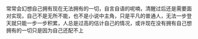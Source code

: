 常常会幻想自己拥有现在无法拥有的一切，自言自语的呢喃，清醒过后还是需要面对实现，自己不是无所不能，也不是小说中主角，只是平凡的普通人，无法一步登天就只能一步一步积累，人总是过高的估计自己的情况，或许现在没有拥有自己想拥有的一切只是因为自己还配不上